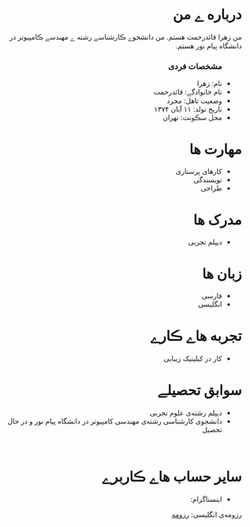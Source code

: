 <div dir="rtl">
  <img src="" />
  <h1> درباره ے من</h1>
  <p> من زهرا قائدرحمت هستم. من دانشجوے ڪارشناسے رشته ے مهندسے ڪامپیوتر در دانشگاه پیام نور هستم.</p>
  
  <ul>
    <h3> مشخصات فردی</h3>
  <li>نام: زهرا</li>
  <li>نام خانوادگے: قائدرحمت</li>
  <li>وضعیت تاهل: مجرد</li>
  <li>تاریخ تولد: ۱۱ آبان ۱۳۷۴</li>
  <li>محل سڪونت: تهران</li>
</ul>

  
<h1>مهارت ها</h1>

<ul>
  <li>کارهای پرستاری</li>
  <li>نویسندگی</li>
  <li>طراحی</li>
</ul>

<h1> مدرک ها</h1>
<ul>
  <li>دیپلم تجربی</li>
</ul>

<h1> زبان ها</h1>
<ul>
  <li>فارسی</li>
  <li>انگلیسی</li>
</ul>

<h1> تجربه هاے ڪارے </h1>
<ul>
   <li>کار در کیلینیک زیبایی </li>
</ul>

<h1> سوابق تحصیلے </h1>
<ul>
   <li> دیپلم رشته‌ی علوم تجربی </li>
   <li> دانشجوی کارشناسی رشته‌ی مهندسی کامپیوتر در دانشگاه پیام نور و در حال تحصیل</li>
</ul>

<br/>

<h1> سایر حساب هاے ڪاربرے </h1>
<ul>
   <li> اینستاگرام: <a href="instagram.com/zahra_ghaedrahmat"></a> </li>
</ul>
رزومه‌ی انگلیسی: <a href="https://zahra-ghaedrah.github.io/resume-zahra/">رزومه </a></div>
